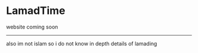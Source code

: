# LamadTime
website coming soon

---

also im not islam so i do not know in depth details of lamading
